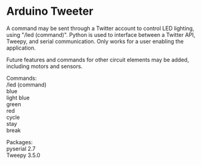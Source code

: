 # Arduino Tweeter

A command may be sent through a Twitter account to control LED lighting, using "/led (command)". 
Python is used to interface between a Twitter API, Tweepy, and serial communication. 
Only works for a user enabling the application.

Future features and commands for other circuit elements may be added, including motors and sensors.

Commands:<br />
/led (command)<br />
     blue<br />
     light blue<br />
     green<br />
     red<br />
     cycle<br />
     stay<br />
     break

Packages:<br />
pyserial 2.7<br />
Tweepy 3.5.0

